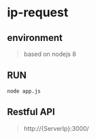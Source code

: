 # ip-request

## environment
> based on nodejs 8

## RUN
```javascript=
node app.js
```

## Restful API
> http://{ServerIp}:3000/
